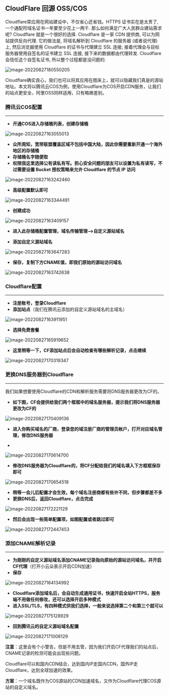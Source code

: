 ##  CloudFlare 回源 OSS/COS

Cloudflare常应用在网站建设中，不仅省心还省钱。HTTPS 证书实在是太贵了, 一个通配符域名证书一年要至少花上一两千. 那么如何满足广大人民群众建站需求呢? Cloudflare 就是一个很好的选择. Cloudflare 是一家 CDN 提供商, 可以为网站提供反向代理. 它的做法是, 将域名解析到 Cloudflare 的服务器 (或者说代理) 上, 然后浏览器使用 Cloudflare 的证书与代理建立 SSL 连接; 接着代理会与目标服务器使用自签名的证书建立 SSL 连接, 接下来的数据都由代理转发. Cloudflare 会信任这个自签名证书, 所以整个过程都是没问题的.

![image-20220827180550205](https://pic.xinsong.xyz/img/202208271805226.png)

Cloudflare确实良心，我们也可以将其应用在图床上，就可以隐藏我们真是的源站地址。本文将以腾讯云COS为例，使用Cloudflare为COS开启CDN服务，让我们的站点更安全，阿里OSS同样适用，只有略微差别。



### 腾讯云COS配置

---

* **开通COS进入存储桶列表，创建存储桶**

![image-20220827163055013](https://cdn.jsdelivr.net/gh/sxfinn/CDN/img/202212021517273.png)

* **众所周知，宽带联盟覆盖区域不包括中国大陆，因此你需要重新开通一个海外地区的存储桶**
* **存储桶名字随便取**
* **权限我这里选择公有读私有写。担心安全问题的朋友可以设置为私有读写，不过需要设置 Bucket 授权策略来允许 Cloudflare 的节点 IP 访问**

![image-20220827163242460](https://cdn.jsdelivr.net/gh/sxfinn/CDN/img/202212021517976.png)

* **高级配置默认即可**

![image-20220827163344491](https://cdn.jsdelivr.net/gh/sxfinn/CDN/img/202212021517893.png)

* **创建成功**

![image-20220827163409157](https://cdn.jsdelivr.net/gh/sxfinn/CDN/img/202212021517430.png)

* **进入此存储桶配置管理，域名传输管理—>自定义源站域名**

* **添加自定义源站域名**

![image-20220827163647283](https://cdn.jsdelivr.net/gh/sxfinn/CDN/img/202212021517074.png)

* **保存，复制下方CNAME值，即我们原始的源站访问域名**

![image-20220827163742638](https://cdn.jsdelivr.net/gh/sxfinn/CDN/img/202212021518966.png)



### Cloudflare配置

---

* **注册账号，登录Cloudflare**
* **添加站点**（我们在腾讯云添加的自定义源站域名的主域名）

![image-20220827163911951](https://cdn.jsdelivr.net/gh/sxfinn/CDN/img/202212021518609.png)

* **选择免费套餐**

![image-20220827165919652](https://cdn.jsdelivr.net/gh/sxfinn/CDN/img/202212021518448.png)

* **这里稍等一下，CF添加站点后会自动检查有哪些解析记录，点击继续**

![image-20220827170319347](https://cdn.jsdelivr.net/gh/sxfinn/CDN/img/202212021518684.png)



### 更换DNS服务器到Cloudflare

---

我们如果想要使用Cloudflare的CDN和解析服务需要将DNS服务器更改为CF的。



* **如下图，CF会提供给我们两个框框中的域名服务器，提示我们将DNS服务器更改为CF的**

![image-20220827170409136](https://cdn.jsdelivr.net/gh/sxfinn/CDN/img/202212021518139.png)

* **进入你购买域名的厂商，登录您的域注册厂商的管理员帐户，打开对应域名管理，修改DNS服务器**

* 

![image-20220827170614700](https://cdn.jsdelivr.net/gh/sxfinn/CDN/img/202212021518671.png)

* **修改DNS服务器为Cloudflare的，将CF分配给我们的域名填入下方框框保存即可**

![image-20220827170654518](https://pic.xinsong.xyz/img/202208271706562.png)



* **稍等一会儿后配置才会生效，每个域名注册商都有些许不同，但步骤都差不多**
* **更换DNS后，返回Cloudflare，点击完成**

![image-20220827172221129](https://cdn.jsdelivr.net/gh/sxfinn/CDN/img/202212021518960.png)

* **然后会出现一些简单配置项，如图配置或者跳过即可**

![image-20220827172447453](https://cdn.jsdelivr.net/gh/sxfinn/CDN/img/202212021518425.png)



### 添加CNAME解析记录

---

* **为刚刚的自定义源站域名添加CNAME记录指向原始的源站访问域名，并开启CF代理**（打开小云朵表示开启CDN加速）
* **保存**

![image-20220827164134992](https://cdn.jsdelivr.net/gh/sxfinn/CDN/img/202212021519141.png)

* **Cloudflare添加域名后，会自动生成通用证书，快速开启全站HTTPS，服务端不用做任何修改，还可以选择开启多种模式**
* **进入SSL/TLS，有四种模式供我们选择，一般来说选择第二个和第三个就可以**

![image-20220827175128929](https://cdn.jsdelivr.net/gh/sxfinn/CDN/img/202212021519572.png)

* **回到腾讯云的自定义源站域名配置**

![image-20220827171008129](https://cdn.jsdelivr.net/gh/sxfinn/CDN/img/202212021519080.png)

**注意**：这里会有个小警告，但是不用去管，因为我们开启CF代理我们的站点后，CNAME记录的检测可能会出现些问题。



Cloudflare可以和国内CDN结合，达到国内IP走国内CDN，国外IP走Cloudflare，达到全球加速的效果。



**方案**：一个域名既作为COS源站的CDN加速域名，又作为Cloudflare代理COS源站的自定义域名。

